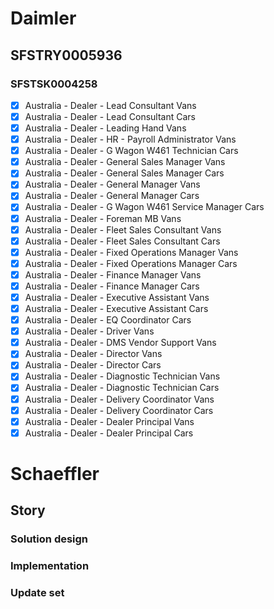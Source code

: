 # Daimler

## SFSTRY0005936

### SFSTSK0004258
      

- [x] Australia - Dealer - Lead Consultant Vans
- [x] Australia - Dealer - Lead Consultant Cars
- [x] Australia - Dealer - Leading Hand Vans
- [x] Australia - Dealer - HR - Payroll Administrator Vans
- [x] Australia - Dealer - G Wagon W461 Technician Cars
- [x] Australia - Dealer - General Sales Manager Vans
- [x] Australia - Dealer - General Sales Manager Cars
- [x] Australia - Dealer - General Manager Vans
- [x] Australia - Dealer - General Manager Cars
- [x] Australia - Dealer - G Wagon W461 Service Manager Cars
- [x] Australia - Dealer - Foreman MB Vans
- [x] Australia - Dealer - Fleet Sales Consultant Vans
- [x] Australia - Dealer - Fleet Sales Consultant Cars
- [x] Australia - Dealer - Fixed Operations Manager Vans
- [x] Australia - Dealer - Fixed Operations Manager Cars
- [x] Australia - Dealer - Finance Manager Vans
- [x] Australia - Dealer - Finance Manager Cars
- [x] Australia - Dealer - Executive Assistant Vans
- [x] Australia - Dealer - Executive Assistant Cars
- [x] Australia - Dealer - EQ Coordinator Cars
- [x] Australia - Dealer - Driver Vans
- [x] Australia - Dealer - DMS Vendor Support Vans
- [x] Australia - Dealer - Director Vans
- [x] Australia - Dealer - Director Cars
- [x] Australia - Dealer - Diagnostic Technician Vans
- [x] Australia - Dealer - Diagnostic Technician Cars
- [x] Australia - Dealer - Delivery Coordinator Vans
- [x] Australia - Dealer - Delivery Coordinator Cars
- [x] Australia - Dealer - Dealer Principal Vans
- [x] Australia - Dealer - Dealer Principal Cars

# Schaeffler

## Story

### Solution design

### Implementation

### Update set